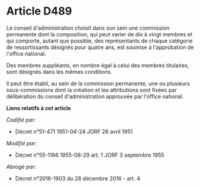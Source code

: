 # Article D489

Le conseil d'administration choisit dans son sein une commission permanente dont la composition, qui peut varier de dix à
vingt membres et qui comporte, autant que possible, des représentants de chaque catégorie de ressortissants désignés pour
quatre ans, est soumise à l'approbation de l'office national.

Des membres suppléants, en nombre égal à celui des membres titulaires, sont désignés dans les mêmes conditions.

Il peut être établi, au sein de la commission permanente, une ou plusieurs sous-commissions dont la création et les
attributions sont fixées par délibération du conseil d'administration approuvée par l'office national.

**Liens relatifs à cet article**

_Codifié par_:

  - Décret n°51-471 1951-04-24 JORF 28 avril 1951

_Modifié par_:

  - Décret n°55-1166 1955-08-29 art. 1 JORF 3 septembre 1955

_Abrogé par_:

  - Décret n°2016-1903 du 28 décembre 2016 - art. 4
